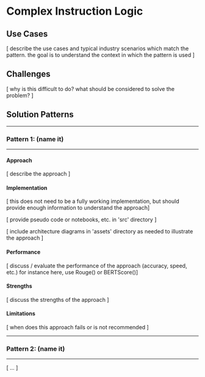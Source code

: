 # Complex Instruction Logic

## Use Cases

[ describe the use cases and typical industry scenarios which match the pattern. the goal is to understand the context in which the pattern is used ]

## Challenges

[ why is this difficult to do? what should be considered to solve the problem? ]

## Solution Patterns

---
### Pattern 1: (name it)
---
#### Approach

[ describe the approach ]

#### Implementation

[ this does not need to be a fully working implementation, but should provide enough information to understand the approach]

[ provide pseudo code or notebooks, etc. in 'src' directory ]

[ include architecture diagrams in 'assets' directory as needed to illustrate the approach ]

#### Performance

[ discuss / evaluate the performance of the approach (accuracy, speed, etc.) for instance here, use Rouge() or BERTScore()]

#### Strengths

[ discuss the strengths of the approach ]

#### Limitations

[ when does this approach fails or is not recommended ]

---
### Pattern 2: (name it)
---
[ ... ]